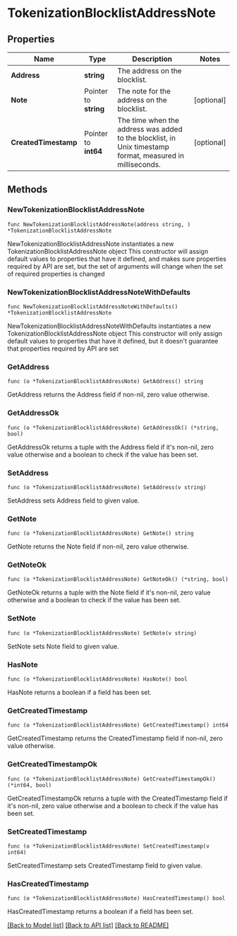 # TokenizationBlocklistAddressNote

## Properties

Name | Type | Description | Notes
------------ | ------------- | ------------- | -------------
**Address** | **string** | The address on the blocklist. | 
**Note** | Pointer to **string** | The note for the address on the blocklist. | [optional] 
**CreatedTimestamp** | Pointer to **int64** | The time when the address was added to the blocklist, in Unix timestamp format, measured in milliseconds. | [optional] 

## Methods

### NewTokenizationBlocklistAddressNote

`func NewTokenizationBlocklistAddressNote(address string, ) *TokenizationBlocklistAddressNote`

NewTokenizationBlocklistAddressNote instantiates a new TokenizationBlocklistAddressNote object
This constructor will assign default values to properties that have it defined,
and makes sure properties required by API are set, but the set of arguments
will change when the set of required properties is changed

### NewTokenizationBlocklistAddressNoteWithDefaults

`func NewTokenizationBlocklistAddressNoteWithDefaults() *TokenizationBlocklistAddressNote`

NewTokenizationBlocklistAddressNoteWithDefaults instantiates a new TokenizationBlocklistAddressNote object
This constructor will only assign default values to properties that have it defined,
but it doesn't guarantee that properties required by API are set

### GetAddress

`func (o *TokenizationBlocklistAddressNote) GetAddress() string`

GetAddress returns the Address field if non-nil, zero value otherwise.

### GetAddressOk

`func (o *TokenizationBlocklistAddressNote) GetAddressOk() (*string, bool)`

GetAddressOk returns a tuple with the Address field if it's non-nil, zero value otherwise
and a boolean to check if the value has been set.

### SetAddress

`func (o *TokenizationBlocklistAddressNote) SetAddress(v string)`

SetAddress sets Address field to given value.


### GetNote

`func (o *TokenizationBlocklistAddressNote) GetNote() string`

GetNote returns the Note field if non-nil, zero value otherwise.

### GetNoteOk

`func (o *TokenizationBlocklistAddressNote) GetNoteOk() (*string, bool)`

GetNoteOk returns a tuple with the Note field if it's non-nil, zero value otherwise
and a boolean to check if the value has been set.

### SetNote

`func (o *TokenizationBlocklistAddressNote) SetNote(v string)`

SetNote sets Note field to given value.

### HasNote

`func (o *TokenizationBlocklistAddressNote) HasNote() bool`

HasNote returns a boolean if a field has been set.

### GetCreatedTimestamp

`func (o *TokenizationBlocklistAddressNote) GetCreatedTimestamp() int64`

GetCreatedTimestamp returns the CreatedTimestamp field if non-nil, zero value otherwise.

### GetCreatedTimestampOk

`func (o *TokenizationBlocklistAddressNote) GetCreatedTimestampOk() (*int64, bool)`

GetCreatedTimestampOk returns a tuple with the CreatedTimestamp field if it's non-nil, zero value otherwise
and a boolean to check if the value has been set.

### SetCreatedTimestamp

`func (o *TokenizationBlocklistAddressNote) SetCreatedTimestamp(v int64)`

SetCreatedTimestamp sets CreatedTimestamp field to given value.

### HasCreatedTimestamp

`func (o *TokenizationBlocklistAddressNote) HasCreatedTimestamp() bool`

HasCreatedTimestamp returns a boolean if a field has been set.


[[Back to Model list]](../README.md#documentation-for-models) [[Back to API list]](../README.md#documentation-for-api-endpoints) [[Back to README]](../README.md)


